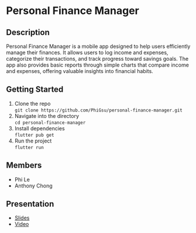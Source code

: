 # Personal Finance Manager

## Description
Personal Finance Manager is a mobile app designed to help users efficiently manage their finances. It allows users to log income and expenses, categorize their transactions, and track progress toward savings goals. The app also provides basic reports through simple charts that compare income and expenses, offering valuable insights into financial habits.

## Getting Started
1. Clone the repo<br>
`git clone https://github.com/PhiGsu/personal-finance-manager.git`
2. Navigate into the directory<br>
`cd personal-finance-manager`
3. Install dependencies<br>
`flutter pub get`
4. Run the project<br>
`flutter run`

## Members
- Phi Le
- Anthony Chong

## Presentation
- [Slides](https://docs.google.com/presentation/d/1m5it9O2-tw8N5Pi1XYVq-bTAR948u3CmDT5Cpu4GPjs/edit?usp=sharing)
- [Video](https://youtu.be/BDgqIWeHpRQ)
